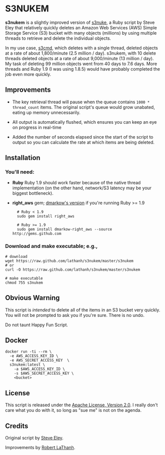 S3NUKEM
=======

**s3nukem** is a slightly improved version of [s3nuke](http://github.com/SFEley/s3nuke/), a Ruby script by Steve Eley that relatively quickly deletes an Amazon Web Services (AWS) Simple Storage Service (S3) bucket with many objects (millions) by using multiple threads to retrieve and delete the individual objects.

In my use case, [s3cmd](http://s3tools.org/s3cmd), which deletes with a single thread, deleted objects at a rate of about 1,800/minute (2.5 million / day). s3nukem, with 10 delete threads deleted objects at a rate of about 9,000/minute (13 million / day). My task of deleting 99 million objects went from 40 days to 7.6 days. More threads and Ruby 1.9 (I was using 1.8.5) would have probably completed the job even more quickly.


Improvements
------------

* The key retrieval thread will pause when the queue contains `1000 * thread_count` items. The original script's queue would grow unabated, eating up memory unnecessarily.

* All output is automatically flushed, which ensures you can keep an eye on progress in real-time

* Added the number of seconds elapsed since the start of the script to output so you can calculate the rate at which items are being deleted.


Installation
------------
### You'll need:

* **Ruby**
    Ruby 1.9 should work faster because of the native thread implementation (on the other hand, network/S3 latency may be your biggest bottleneck).

* **right\_aws** gem; [dmarkow's version](http://github.com/dmarkow/right_aws) if you're running Ruby >= 1.9

        # Ruby < 1.9
        sudo gem install right_aws

        # Ruby >= 1.9
        sudo gem install dmarkow-right_aws --source http://gems.github.com

### Download and make executable; e.g.,

    # download
    wget https://raw.github.com/lathanh/s3nukem/master/s3nukem
    # or
    curl -O https://raw.github.com/lathanh/s3nukem/master/s3nukem

    # make executable
    chmod 755 s3nukem


Obvious Warning
---------------
This script is _intended_ to delete all of the items in an S3 bucket very quickly. You will not be prompted to ask you if you're sure. There is no undo.

Do not taunt Happy Fun Script.


Docker
-------

    docker run -ti --rm \
      -e AWS_ACCESS_KEY_ID \
      -e AWS_SECRET_ACCESS_KEY  \
      s3nukem:latest \
        -a $AWS_ACCESS_KEY_ID \
        -s $AWS_SECRET_ACCESS_KEY \
        <bucket>

License
-------
This script is released under the [Apache License, Version 2.0](http://www.apache.org/licenses/LICENSE-2.0). I really don't care what you do with it, so long as "sue me" is not on the agenda.


Credits
-------
Original script by [Steve Eley](http://extraneous.org/).

Improvements by [Robert LaThanh](http://robertlathanh.com/2010/07/s3nukem-delete-large-amazon-s3-buckets/).
